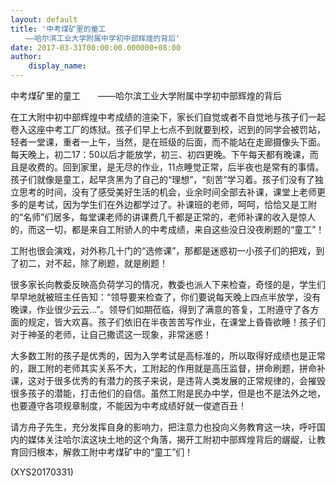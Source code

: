 ```yaml
---
layout: default
title: '中考煤矿里的童工
　　——哈尔滨工业大学附属中学初中部辉煌的背后'
date: 2017-03-31T00:00:00.000000+08:00
author:
    display_name: 
---
```


中考煤矿里的童工　　——哈尔滨工业大学附属中学初中部辉煌的背后

在工大附中初中部辉煌中考成绩的渲染下，家长们自觉或者不自觉地与孩子们一起卷入这座中考工厂的炼狱。孩子们早上七点不到就要到校，迟到的同学会被罚站，轻者一堂课，重者一上午，当然，是在班级的后面，而不能站在走廊摄像头下面。每天晚上，初二17：50以后才能放学，初三、初四更晚。下午每天都有晚课，而且是收费的。回到家里，是无尽的作业，11点睡觉正常，后半夜也是常有的事情。孩子们就像是童工，起早贪黑为了自己的“理想”，“刻苦”学习着。孩子们没有了独立思考的时间，没有了感受美好生活的机会，业余时间全部去补课，课堂上老师更多的是考试，因为学生们在外边都学过了。补课班的老师，呵呵，恰恰又是工附的“名师”们居多，每堂课老师的讲课费几千都是正常的，老师补课的收入是惊人的，而这一切，都是来自工附骄人的中考成绩，来自这些没日没夜刷题的“童工”！

工附也很会演戏，对外称几十门的“选修课”，那都是迷惑初一小孩子们的把戏，到了初二，对不起，除了刷题，就是刷题！

很多家长向教委反映高负荷学习的情况，教委也派人下来检查，奇怪的是，学生们早早地就被班主任告知：“领导要来检查了，你们要说每天晚上四点半放学，没有晚课，作业很少云云…”。领导们如期莅临，得到了满意的答复，工附遵守了各方面的规定，皆大欢喜。孩子们依旧在半夜苦苦写作业，在课堂上昏昏欲睡！孩子们对于神圣的老师，让自己撒谎这一现象，非常迷惑！

大多数工附的孩子是优秀的，因为入学考试是高标准的，所以取得好成绩也是正常的，跟工附的老师其实关系不大，工附起的作用就是高压监督，拼命刷题，拼命补课，这对于很多优秀的有潜力的孩子来说，是违背人类发展的正常规律的，会摧毁很多孩子的潜能，打击他们的自信。虽然工附是民办中学，但是也不是法外之地，也要遵守各项规章制度，不能因为中考成绩好就一俊遮百丑！

请方舟子先生，充分发挥自身的影响力，把注意力也投向义务教育这一块，呼吁国内的媒体关注哈尔滨这块土地的这个角落，揭开工附初中部辉煌背后的龌龊，让教育回归根本，解救工附中考煤矿中的“童工”们！

(XYS20170331)

